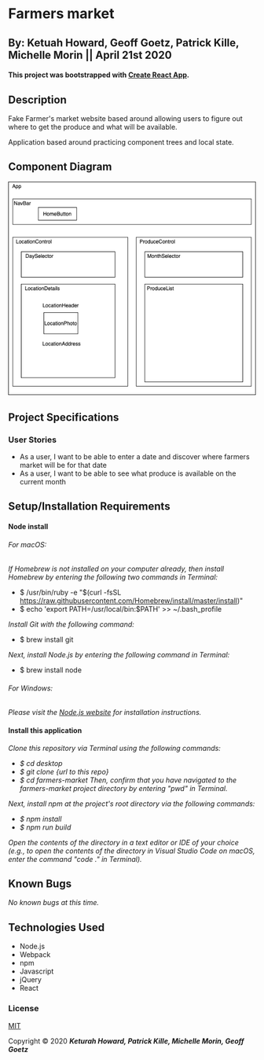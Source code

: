 # Farmers market
## By: Ketuah Howard, Geoff Goetz, Patrick Kille, Michelle Morin || April 21st 2020
#### This project was bootstrapped with [Create React App](https://github.com/facebook/create-react-app).

## Description 

Fake Farmer's market website based around allowing users to figure out where to get the produce and what will be available.

Application based around practicing component trees and local state.

## Component Diagram
![component structure](ComponentStructure.png)

## Project Specifications

### User Stories
- As a user, I want to be able to enter a date and discover where farmers market will be for that date
- As a user, I want to be able to see what produce is available on the current month

## Setup/Installation Requirements

#### Node install

###### For macOS:
_If Homebrew is not installed on your computer already, then install Homebrew by entering the following two commands in Terminal:_
* $ /usr/bin/ruby -e "$(curl -fsSL https://raw.githubusercontent.com/Homebrew/install/master/install)"
* $ echo 'export PATH=/usr/local/bin:$PATH' >> ~/.bash_profile

_Install Git with the following command:_
* $ brew install git

_Next, install Node.js by entering the following command in Terminal:_
* $ brew install node

###### For Windows:
_Please visit the [Node.js website](https://nodejs.org/en/download/) for installation instructions._

#### Install this application

_Clone this repository via Terminal using the following commands:_
* _$ cd desktop_
* _$ git clone {url to this repo}_
* _$ cd farmers-market_
_Then, confirm that you have navigated to the farmers-market project directory by entering "pwd" in Terminal._

_Next, install npm at the project's root directory via the following commands:_
* _$ npm install_
* _$ npm run build_

_Open the contents of the directory in a text editor or IDE of your choice (e.g., to open the contents of the directory in Visual Studio Code on macOS, enter the command "code ." in Terminal)._

## Known Bugs

_No known bugs at this time._

## Technologies Used

* Node.js
* Webpack
* npm
* Javascript
* jQuery
* React

### License

[MIT](https://choosealicense.com/licenses/mit/)

Copyright &copy; 2020 **_Keturah Howard, Patrick Kille, Michelle Morin, Geoff Goetz_**